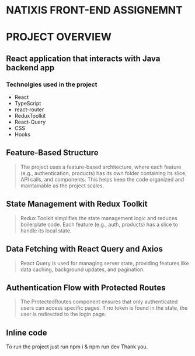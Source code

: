 # NATIXIS FRONT-END ASSIGNEMNT


# PROJECT OVERVIEW

## React application that interacts with Java backend app


### Technolgies used in the project

* React
* TypeScript
* react-router
* ReduxToolkit
* React-Query
* CSS
* Hooks



## Feature-Based Structure

> The project uses a feature-based architecture, where each feature (e.g., authentication, products) has its own folder containing its slice, API calls, and components. This helps keep the code organized and maintainable as the project scales.
>


## State Management with Redux Toolkit

> Redux Toolkit simplifies the state management logic and reduces boilerplate code. Each feature (e.g., auth, products) has a slice to handle its local state.
>


## Data Fetching with React Query and Axios

> React Query is used for managing server state, providing features like data caching, background updates, and pagination.
>

## Authentication Flow with Protected Routes

> The ProtectedRoutes component ensures that only authenticated users can access specific pages. If no token is found in the state, the user is redirected to the login page.
>

## Inline code

To run the project just run npm i & npm run dev
Thank you.
